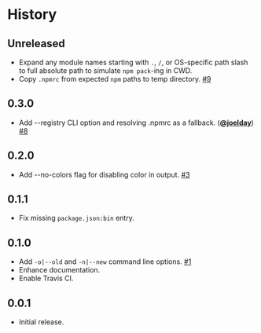 History
=======

<!--
## Unreleased

* XXX
-->

## Unreleased

* Expand any module names starting with `.`, `/`, or OS-specific path slash to
  full absolute path to simulate `npm pack`-ing in CWD.
* Copy `.npmrc` from expected `npm` paths to temp directory.
  [#9](https://github.com/FormidableLabs/publish-diff/pull/9)

## 0.3.0

* Add --registry CLI option and resolving .npmrc as a fallback. (**[@joelday][]**)
  [#8](https://github.com/FormidableLabs/publish-diff/pull/8)

## 0.2.0

* Add --no-colors flag for disabling color in output.
  [#3](https://github.com/FormidableLabs/publish-diff/issues/3)

## 0.1.1

* Fix missing `package.json:bin` entry.

## 0.1.0

* Add `-o|--old` and `-n|--new` command line options.
  [#1](https://github.com/FormidableLabs/publish-diff/issues/1)
* Enhance documentation.
* Enable Travis CI.

## 0.0.1

* Initial release.

[@joelday]: https://github.com/joelday
[@ryan-roemer]: https://github.com/ryan-roemer
